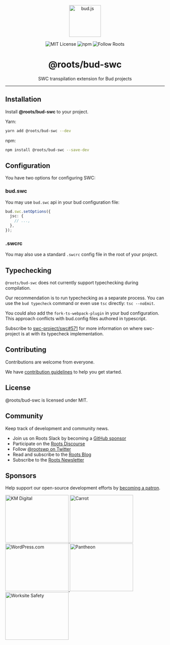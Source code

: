 <p align="center"><img src="https://cdn.roots.io/app/uploads/logo-bud.svg" height="100" alt="bud.js" /></p>

<p align="center">
  <img alt="MIT License" src="https://img.shields.io/github/license/roots/bud?color=%23525ddc&style=flat-square" />
  <img alt="npm" src="https://img.shields.io/npm/v/@roots/bud.svg?color=%23525ddc&style=flat-square" />
  <img alt="Follow Roots" src="https://img.shields.io/twitter/follow/rootswp.svg?color=%23525ddc&style=flat-square" />
</p>

<h1 align="center"><strong>@roots/bud-swc</strong></h1>

<p align="center">
  SWC transpilation extension for Bud projects
</p>

---

## Installation

Install **@roots/bud-swc** to your project.

Yarn:

```sh
yarn add @roots/bud-swc --dev
```

npm:

```sh
npm install @roots/bud-swc --save-dev
```

## Configuration

You have two options for configuring SWC:

### bud.swc

You may use `bud.swc` api in your bud configuration file:

```ts
bud.swc.setOptions({
  jsc: {
    // ...,
  },
});
```

### .swcrc

You may also use a standard `.swcrc` config file in the root of your project.

## Typechecking

`@roots/bud-swc` does not currently support typechecking during compilation.

Our recommendation is to run typechecking as a separate process. You can use the `bud typecheck` command or even use `tsc` directly: `tsc --noEmit`.

You could also add the `fork-ts-webpack-plugin` in your bud configuration. This approach conflicts with bud.config files authored in typescript.

Subscribe to [swc-project/swc#571](https://github.com/swc-project/swc/issues/571) for more information on where swc-project is at with its typecheck implementation.

## Contributing

Contributions are welcome from everyone.

We have [contribution guidelines](https://github.com/roots/guidelines/blob/master/CONTRIBUTING.md) to help you get started.

## License

@roots/bud-swc is licensed under MIT.

## Community

Keep track of development and community news.

- Join us on Roots Slack by becoming a [GitHub
  sponsor](https://github.com/sponsors/roots)
- Participate on the [Roots Discourse](https://discourse.roots.io/)
- Follow [@rootswp on Twitter](https://twitter.com/rootswp)
- Read and subscribe to the [Roots Blog](https://roots.io/blog/)
- Subscribe to the [Roots Newsletter](https://roots.io/subscribe/)

## Sponsors

Help support our open-source development efforts by [becoming a patron](https://www.patreon.com/rootsdev).

<a href="https://k-m.com/">
<img src="https://cdn.roots.io/app/uploads/km-digital.svg" alt="KM Digital" width="200" height="150"/>
</a>
<a href="https://carrot.com/">
<img src="https://cdn.roots.io/app/uploads/carrot.svg" alt="Carrot" width="200" height="150"/>
</a>
<a href="https://wordpress.com/">
<img src="https://cdn.roots.io/app/uploads/wordpress.svg" alt="WordPress.com" width="200" height="150"/>
</a>
<a href="https://pantheon.io/">
<img src="https://cdn.roots.io/app/uploads/pantheon.svg" alt="Pantheon" width="200" height="150"/>
</a>
<a href="https://worksitesafety.ca/careers/">
<img src="https://cdn.roots.io/app/uploads/worksite-safety.svg" alt="Worksite Safety" width="200" height="150"/>
</a>
